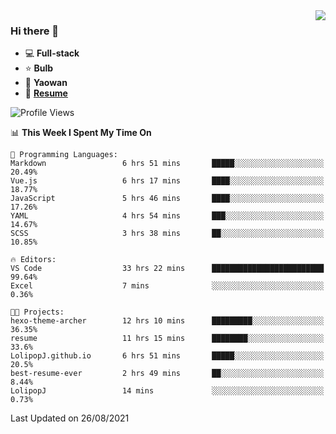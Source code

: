 <img align="right" src="https://github-readme-stats.vercel.app/api?username=LolipopJ&show_icons=true&count_private=true&hide_title=true&include_all_commits=true&theme=vue">

### Hi there 👋

- :computer: **Full-stack**
- :star: **Bulb**
- :pill: **Yaowan**
- :milky_way: [**Resume**](https://cdn.jsdelivr.net/gh/lolipopj/resume/export/resume-en.pdf)

<!--START_SECTION:waka-->
![Profile Views](http://img.shields.io/badge/Profile%20Views-14-blue)

📊 **This Week I Spent My Time On** 

```text
💬 Programming Languages: 
Markdown                 6 hrs 51 mins       █████░░░░░░░░░░░░░░░░░░░░   20.49% 
Vue.js                   6 hrs 17 mins       ████░░░░░░░░░░░░░░░░░░░░░   18.77% 
JavaScript               5 hrs 46 mins       ████░░░░░░░░░░░░░░░░░░░░░   17.26% 
YAML                     4 hrs 54 mins       ███░░░░░░░░░░░░░░░░░░░░░░   14.67% 
SCSS                     3 hrs 38 mins       ██░░░░░░░░░░░░░░░░░░░░░░░   10.85%

🔥 Editors: 
VS Code                  33 hrs 22 mins      █████████████████████████   99.64% 
Excel                    7 mins              ░░░░░░░░░░░░░░░░░░░░░░░░░   0.36%

🐱‍💻 Projects: 
hexo-theme-archer        12 hrs 10 mins      █████████░░░░░░░░░░░░░░░░   36.35% 
resume                   11 hrs 15 mins      ████████░░░░░░░░░░░░░░░░░   33.6% 
LolipopJ.github.io       6 hrs 51 mins       █████░░░░░░░░░░░░░░░░░░░░   20.5% 
best-resume-ever         2 hrs 49 mins       ██░░░░░░░░░░░░░░░░░░░░░░░   8.44% 
LolipopJ                 14 mins             ░░░░░░░░░░░░░░░░░░░░░░░░░   0.73%

```


 Last Updated on 26/08/2021
<!--END_SECTION:waka-->
